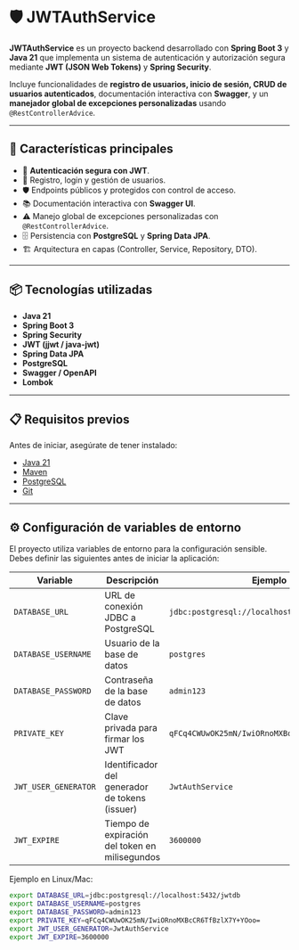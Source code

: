 # 🛡️ JWTAuthService

**JWTAuthService** es un proyecto backend desarrollado con **Spring Boot 3** y **Java 21** que implementa un sistema de autenticación y autorización segura mediante **JWT (JSON Web Tokens)** y **Spring Security**.  

Incluye funcionalidades de **registro de usuarios, inicio de sesión, CRUD de usuarios autenticados**, documentación interactiva con **Swagger**, y un **manejador global de excepciones personalizadas** usando `@RestControllerAdvice`.

---

## 🚀 Características principales

- 🔐 **Autenticación segura con JWT**.
- 👥 Registro, login y gestión de usuarios.
- 🛡️ Endpoints públicos y protegidos con control de acceso.
- 📚 Documentación interactiva con **Swagger UI**.
- ⚠️ Manejo global de excepciones personalizadas con `@RestControllerAdvice`.
- 🗄️ Persistencia con **PostgreSQL** y **Spring Data JPA**.
- 🏗️ Arquitectura en capas (Controller, Service, Repository, DTO).

---

## 📦 Tecnologías utilizadas

- **Java 21**
- **Spring Boot 3**
- **Spring Security**
- **JWT (jjwt / java-jwt)**
- **Spring Data JPA**
- **PostgreSQL**
- **Swagger / OpenAPI**
- **Lombok**

---

## 📋 Requisitos previos

Antes de iniciar, asegúrate de tener instalado:

- [Java 21](https://adoptium.net/)
- [Maven](https://maven.apache.org/)
- [PostgreSQL](https://www.postgresql.org/)
- [Git](https://git-scm.com/)

---

## ⚙️ Configuración de variables de entorno

El proyecto utiliza variables de entorno para la configuración sensible. Debes definir las siguientes antes de iniciar la aplicación:

| Variable             | Descripción                                           | Ejemplo                                   |
|----------------------|-------------------------------------------------------|-------------------------------------------|
| `DATABASE_URL`       | URL de conexión JDBC a PostgreSQL                     | `jdbc:postgresql://localhost:5432/jwtdb` |
| `DATABASE_USERNAME`  | Usuario de la base de datos                           | `postgres`                               |
| `DATABASE_PASSWORD`  | Contraseña de la base de datos                        | `admin123`                               |
| `PRIVATE_KEY`        | Clave privada para firmar los JWT                     | `qFCq4CWUwOK25mN/IwiORnoMXBcCR6TfBzlX7Y+YOoo=` |
| `JWT_USER_GENERATOR` | Identificador del generador de tokens (issuer)        | `JwtAuthService`                         |
| `JWT_EXPIRE`         | Tiempo de expiración del token en milisegundos        | `3600000`                                |

Ejemplo en Linux/Mac:

```bash
export DATABASE_URL=jdbc:postgresql://localhost:5432/jwtdb
export DATABASE_USERNAME=postgres
export DATABASE_PASSWORD=admin123
export PRIVATE_KEY=qFCq4CWUwOK25mN/IwiORnoMXBcCR6TfBzlX7Y+YOoo=
export JWT_USER_GENERATOR=JwtAuthService
export JWT_EXPIRE=3600000
